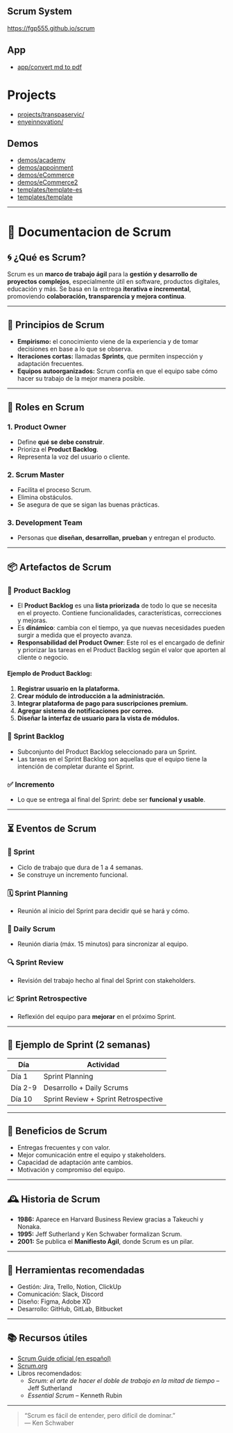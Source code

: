 ## Scrum System

https://fgp555.github.io/scrum

## App

- [app/convert md to pdf](./app/convert.html)

# Projects

- [projects/transpaservic/](./projects/transpaservic/)
- [enyeinnovation/](./enyeinnovation/)

## Demos

- [demos/academy](./demos/academy.md)
- [demos/appoinment](./demos/appoinment.md)
- [demos/eCommerce](./demos/eCommerce.md)
- [demos/eCommerce2](./demos/eCommerce2.md)
- [templates/template-es](./templates/template-es.md)
- [templates/template](./templates/template.md)

---

# 📘 Documentacion de Scrum

## 🌀 ¿Qué es Scrum?

Scrum es un **marco de trabajo ágil** para la **gestión y desarrollo de proyectos complejos**, especialmente útil en software, productos digitales, educación y más. Se basa en la entrega **iterativa e incremental**, promoviendo **colaboración, transparencia y mejora continua**.

---

## 🧩 Principios de Scrum

- **Empirismo:** el conocimiento viene de la experiencia y de tomar decisiones en base a lo que se observa.
- **Iteraciones cortas:** llamadas **Sprints**, que permiten inspección y adaptación frecuentes.
- **Equipos autoorganizados:** Scrum confía en que el equipo sabe cómo hacer su trabajo de la mejor manera posible.

---

## 👥 Roles en Scrum

### 1. **Product Owner**

- Define **qué se debe construir**.
- Prioriza el **Product Backlog**.
- Representa la voz del usuario o cliente.

### 2. **Scrum Master**

- Facilita el proceso Scrum.
- Elimina obstáculos.
- Se asegura de que se sigan las buenas prácticas.

### 3. **Development Team**

- Personas que **diseñan, desarrollan, prueban** y entregan el producto.

---

## 📦 Artefactos de Scrum

### 📝 **Product Backlog**

- El **Product Backlog** es una **lista priorizada** de todo lo que se necesita en el proyecto. Contiene funcionalidades, características, correcciones y mejoras.
- Es **dinámico**: cambia con el tiempo, ya que nuevas necesidades pueden surgir a medida que el proyecto avanza.
- **Responsabilidad del Product Owner**: Este rol es el encargado de definir y priorizar las tareas en el Product Backlog según el valor que aporten al cliente o negocio.

#### Ejemplo de Product Backlog:

1. **Registrar usuario en la plataforma.**
2. **Crear módulo de introducción a la administración.**
3. **Integrar plataforma de pago para suscripciones premium.**
4. **Agregar sistema de notificaciones por correo.**
5. **Diseñar la interfaz de usuario para la vista de módulos.**

### 🧱 **Sprint Backlog**

- Subconjunto del Product Backlog seleccionado para un Sprint.
- Las tareas en el Sprint Backlog son aquellas que el equipo tiene la intención de completar durante el Sprint.

### ✅ **Incremento**

- Lo que se entrega al final del Sprint: debe ser **funcional y usable**.

---

## ⏳ Eventos de Scrum

### 🚀 Sprint

- Ciclo de trabajo que dura de 1 a 4 semanas.
- Se construye un incremento funcional.

### 🗓 Sprint Planning

- Reunión al inicio del Sprint para decidir qué se hará y cómo.

### 🔄 Daily Scrum

- Reunión diaria (máx. 15 minutos) para sincronizar al equipo.

### 🔍 Sprint Review

- Revisión del trabajo hecho al final del Sprint con stakeholders.

### 📈 Sprint Retrospective

- Reflexión del equipo para **mejorar** en el próximo Sprint.

---

## 🧮 Ejemplo de Sprint (2 semanas)

| Día     | Actividad                            |
| ------- | ------------------------------------ |
| Día 1   | Sprint Planning                      |
| Día 2-9 | Desarrollo + Daily Scrums            |
| Día 10  | Sprint Review + Sprint Retrospective |

---

## 🧠 Beneficios de Scrum

- Entregas frecuentes y con valor.
- Mejor comunicación entre el equipo y stakeholders.
- Capacidad de adaptación ante cambios.
- Motivación y compromiso del equipo.

---

## 🕰 Historia de Scrum

- **1986:** Aparece en Harvard Business Review gracias a Takeuchi y Nonaka.
- **1995:** Jeff Sutherland y Ken Schwaber formalizan Scrum.
- **2001:** Se publica el **Manifiesto Ágil**, donde Scrum es un pilar.

---

## 🧰 Herramientas recomendadas

- Gestión: Jira, Trello, Notion, ClickUp
- Comunicación: Slack, Discord
- Diseño: Figma, Adobe XD
- Desarrollo: GitHub, GitLab, Bitbucket

---

## 📚 Recursos útiles

- [Scrum Guide oficial (en español)](https://scrumguides.org/docs/scrumguide/v2020/2020-Scrum-Guide-Spanish.pdf)
- [Scrum.org](https://www.scrum.org/)
- Libros recomendados:
  - _Scrum: el arte de hacer el doble de trabajo en la mitad de tiempo_ – Jeff Sutherland
  - _Essential Scrum_ – Kenneth Rubin

---

> “Scrum es fácil de entender, pero difícil de dominar.”  
> — Ken Schwaber
